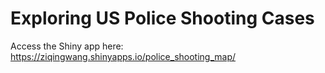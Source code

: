 # Exploring US Police Shooting Cases

Access the Shiny app here: https://ziqingwang.shinyapps.io/police_shooting_map/

